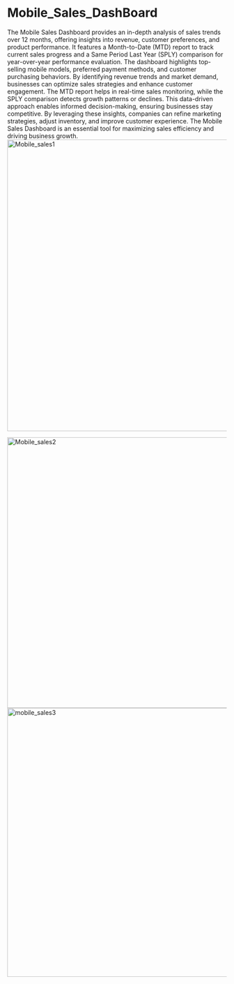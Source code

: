# Mobile_Sales_DashBoard


The Mobile Sales Dashboard provides an in-depth analysis of sales trends over 12 months, offering insights into revenue, customer preferences, and product performance. It features a Month-to-Date (MTD) report to track current sales progress and a Same Period Last Year (SPLY) comparison for year-over-year performance evaluation. The dashboard highlights top-selling mobile models, preferred payment methods, and customer purchasing behaviors. By identifying revenue trends and market demand, businesses can optimize sales strategies and enhance customer engagement. The MTD report helps in real-time sales monitoring, while the SPLY comparison detects growth patterns or declines. This data-driven approach enables informed decision-making, ensuring businesses stay competitive. By leveraging these insights, companies can refine marketing strategies, adjust inventory, and improve customer experience. The Mobile Sales Dashboard is an essential tool for maximizing sales efficiency and driving business growth.
<img width="669"  alt="Mobile_sales1" src="https://github.com/user-attachments/assets/8b52681d-5856-4360-a21e-4b62b8ec1d14" />







<img width="621" alt="Mobile_sales2" src="https://github.com/user-attachments/assets/d73a6881-7bf5-4b40-bad6-ca73353cbb97" />









<img width="617" alt="mobile_sales3" src="https://github.com/user-attachments/assets/6cb7c2d6-9463-40dc-822e-fdb6dc722860" />
